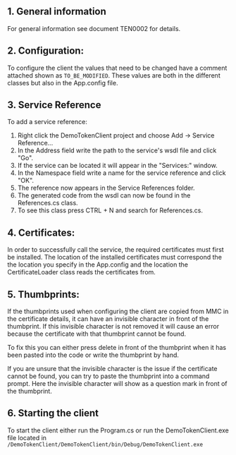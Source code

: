 ## 1. General information
For general information see document TEN0002 for details.

## 2. Configuration:
To configure the client the values that need to be changed have a comment attached
shown as `TO_BE_MODIFIED`. These values are both in the different classes but also in the 
App.config file.

## 3. Service Reference
To add a service reference: 
1. Right click the DemoTokenClient project and choose Add -> Service Reference...
2. In the Address field write the path to the service's wsdl file and click "Go".
3. If the service can be located it will appear in the "Services:" window.
4. In the Namespace field write a name for the service reference and click "OK".
5. The reference now appears in the Service References folder.
6. The generated code from the wsdl can now be found in the References.cs class.
7. To see this class press CTRL + N and search for References.cs.

## 4. Certificates:
In order to successfully call the service, the required certificates must first be installed.
The location of the installed certificates must correspond the the location you specify in the App.config 
and the location the CertificateLoader class reads the certificates from.

## 5. Thumbprints: 
If the thumbprints used when configuring the client are copied from MMC in the certificate details, 
it can have an invisible character in front of the thumbprint. If this invisible character is not
removed it will cause an error because the certificate with that thumbprint cannot be found.

To fix this you can either press delete in front of the thumbprint when it has been pasted into the
code or write the thumbprint by hand. 

If you are unsure that the invisible character is the issue if the certificate cannot be found, 
you can try to paste the thumbprint into a command prompt. Here the invisible character will show
as a question mark in front of the thumbprint.

## 6. Starting the client
To start the client either run the Program.cs or run the DemoTokenClient.exe file located in 
`/DemoTokenClient/DemoTokenClient/bin/Debug/DemoTokenClient.exe`